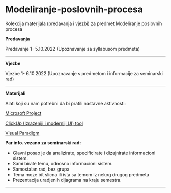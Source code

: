# Modeliranje-poslovnih-procesa
Kolekcija materijala (predavanja i vjezbi) za predmet Modeliranje poslovnih procesa


**Predavanja**

Predavanje 1- 5.10.2022 (Upoznavanje sa syllabusom predmeta)

<hr>



**Vjezbe**


Vjezbe 1- 6.10.2022 (Upoznavanje s predmetom i informacije za seminarski rad)

<hr>



**Materijali**

Alati koji su nam potrebni da bi pratili nastavne aktivnosti:

[Microsoft Project](https://www.microsoft.com/en-us/microsoft-365/project/project-management-software?ms.officeurl=project&rtc=1)

[ClickUp (Izrazeniji i moderniji UI) tool](https://clickup.com/pricing?utm_source=google&utm_medium=cpc&utm_campaign=gs_cpc_t4_nnc_brand_trial_all-devices_cpc_lp_x_all-departments_alpha_kd-brand-rlsa-t4-20220921&utm_content=all-countries_kw-target_text_all-industries_all-features_all-use-cases_visitors-nonadwords&utm_term=e_clickup)

[Visual Paradigm](https://www.visual-paradigm.com/download/)

<b>Par info. vezano za seminarski rad:</b>
- Glavni posao je da analizirate, specificirate i dizajnirate informacioni sistem.
- Sami birate temu, odnosno informacioni sistem.
- Samostalan rad, bez grupa
- Tema moze bit slicna ili ista sa temom iz nekog drugog predmeta
- Prezentacija uradjenih dijagrama na kraju semestra.


<hr>
